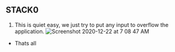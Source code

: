 ## STACK0

1. This is quiet easy, we just try to put any input to overflow the application.
![Screenshot 2020-12-22 at 7 08 47 AM](https://user-images.githubusercontent.com/32232422/102859850-9a475200-43e1-11eb-86df-7609901dad76.png)

- Thats all

